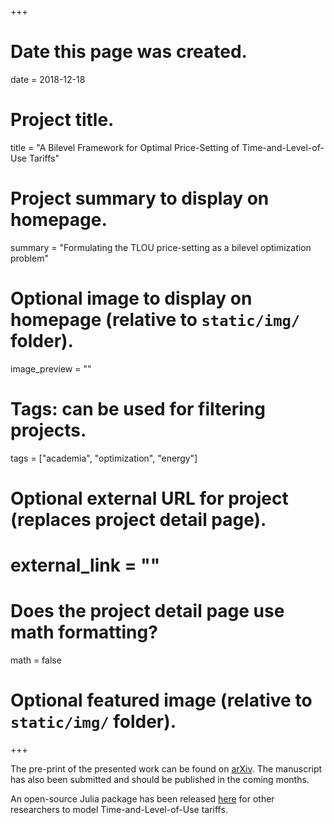 +++
# Date this page was created.
date = 2018-12-18

# Project title.
title = "A Bilevel Framework for Optimal Price-Setting of Time-and-Level-of-Use Tariffs"

# Project summary to display on homepage.
summary = "Formulating the TLOU price-setting as a bilevel optimization problem"

# Optional image to display on homepage (relative to `static/img/` folder).
image_preview = ""

# Tags: can be used for filtering projects.
tags = ["academia", "optimization", "energy"]

# Optional external URL for project (replaces project detail page).
# external_link = ""

# Does the project detail page use math formatting?
math = false

# Optional featured image (relative to `static/img/` folder).

+++

The pre-print of the presented work can be found on [arXiv](https://arxiv.org/abs/1809.00512).
The manuscript has also been submitted and should be published in the coming months.

An open-source Julia package has been released
[here](https://github.com/matbesancon/TLOU.jl) for other researchers to
model Time-and-Level-of-Use tariffs.
